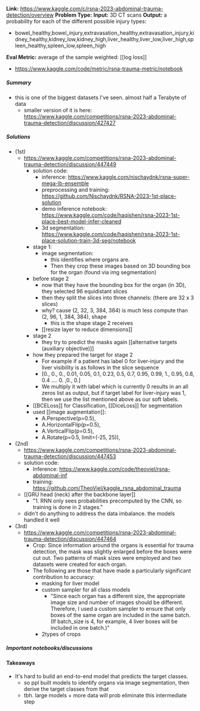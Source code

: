 **Link:** https://www.kaggle.com/c/rsna-2023-abdominal-trauma-detection/overview
**Problem Type:** 
**Input:** 3D CT scans
**Output:** a probability for each of the different possible injury types:
- bowel_healthy,bowel_injury,extravasation_healthy,extravasation_injury,kidney_healthy,kidney_low,kidney_high,liver_healthy,liver_low,liver_high,spleen_healthy,spleen_low,spleen_high

**Eval Metric:** 
average of the sample weighted: [[log loss]]
- https://www.kaggle.com/code/metric/rsna-trauma-metric/notebook
##### Summary
- this is one of the biggest datasets I've seen. almost half a Terabyte of data
	- smaller version of it is here: https://www.kaggle.com/competitions/rsna-2023-abdominal-trauma-detection/discussion/427427

##### Solutions
- (1st)
	- https://www.kaggle.com/competitions/rsna-2023-abdominal-trauma-detection/discussion/447449
		- solution code:
			- inference: https://www.kaggle.com/nischaydnk/rsna-super-mega-lb-ensemble
			- preprocessing and training: https://github.com/Nischaydnk/RSNA-2023-1st-place-solution
			- demo inference notebook: https://www.kaggle.com/code/haqishen/rsna-2023-1st-place-best-model-infer-cleaned
			- 3d segmentation: https://www.kaggle.com/code/haqishen/rsna-2023-1st-place-solution-train-3d-seg/notebook
		- stage 1:
			- image segmentation:
				- this identifies where organs are.
				- Then they crop these images based on 3D bounding box for the organ (found via img segmentation)
		- before stage 2
			- now that they have the bounding box for the organ (in 3D), they selected 96 equidistant slices
			- then they split the slices into three channels: (there are 32 x 3 slices)
			- why? cause (2, 32, 3, 384, 384) is much less compute than (2, 96, 1, 384, 384), shape
				- this is the shape stage 2 receives
			- [[resize layer to reduce dimensions]]
		- stage 2
			- they try to predict the masks again [[alternative targets (auxiliary objective)]]
		- how they prepared the target for stage 2
			- For example if a patient has label 0 for liver-injury and the liver visibility is as follows in the slice sequence
			- [0., 0., 0., 0.01, 0.05, 0.1, 0.23, 0.5, 0.7, 0.95, 0.99, 1., 0.95, 0.8, 0.4 …. 0. ,0., 0.]
			- We multiply it with label which is currently 0 results in an all zeros list as output, but if target label for liver-injury was 1, then we use the list mentioned above as our soft labels.
		- [[BCELoss]] for Classification, [[DiceLoss]] for segmentation
		- used [[image augmentation]]:
			- A.Perspective(p=0.5),
			- A.HorizontalFlip(p=0.5),
			- A.VerticalFlip(p=0.5),
			- A.Rotate(p=0.5, limit=(-25, 25)),
- (2nd)
	- https://www.kaggle.com/competitions/rsna-2023-abdominal-trauma-detection/discussion/447453
	- solution code:
		- Inference: https://www.kaggle.com/code/theoviel/rsna-abdominal-inf
		- training: https://github.com/TheoViel/kaggle_rsna_abdominal_trauma
	- [[GRU head (neck) after the backbone layer]]
		- "1. RNN only sees probabilities precomputed by the CNN, so training is done in 2 stages."
	- didn't do anything to address the data imbalance. the models handled it well
- (3rd)
	- https://www.kaggle.com/competitions/rsna-2023-abdominal-trauma-detection/discussion/447464
		- Crop: Since information around the organs is essential for trauma detection, the mask was slightly enlarged before the boxes were cut out. Two patterns of mask sizes were employed and two datasets were created for each organ.
		- The following are those that have made a particularly significant contribution to accuracy:  
			- masking for liver model  
			- custom sampler for all class models
				- "Since each organ has a different size, the appropriate image size and number of images should be different. Therefore, I used a custom sampler to ensure that only boxes of the same organ are included in the same batch. (If batch_size is 4, for example, 4 liver boxes will be included in one batch.)"
			- 2types of crops

##### Important notebooks/discussions

#### Takeaways
- It's hard to build an end-to-end model that predicts the target classes.
	- so ppl built models to identify organs via image segmentation, then derive the target classes from that
	- tbh. large models + more data will prob eliminate this intermediate step
